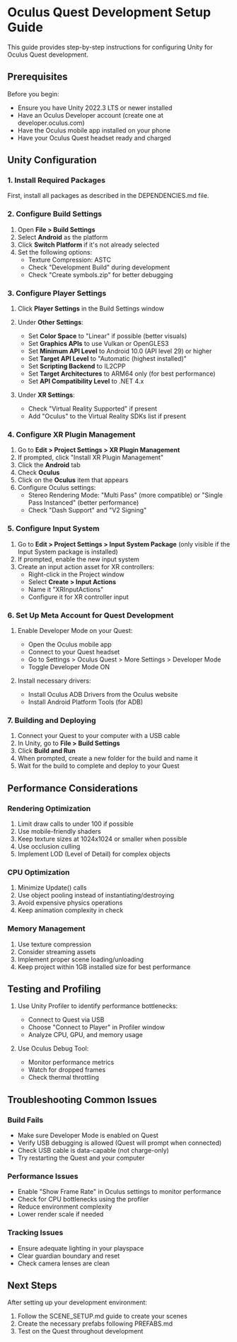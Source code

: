 # Oculus Quest Development Setup Guide

This guide provides step-by-step instructions for configuring Unity for Oculus Quest development.

## Prerequisites

Before you begin:
- Ensure you have Unity 2022.3 LTS or newer installed
- Have an Oculus Developer account (create one at developer.oculus.com)
- Have the Oculus mobile app installed on your phone
- Have your Oculus Quest headset ready and charged

## Unity Configuration

### 1. Install Required Packages

First, install all packages as described in the DEPENDENCIES.md file.

### 2. Configure Build Settings

1. Open **File > Build Settings**
2. Select **Android** as the platform
3. Click **Switch Platform** if it's not already selected
4. Set the following options:
   - Texture Compression: ASTC
   - Check "Development Build" during development
   - Check "Create symbols.zip" for better debugging

### 3. Configure Player Settings

1. Click **Player Settings** in the Build Settings window
2. Under **Other Settings**:
   - Set **Color Space** to "Linear" if possible (better visuals)
   - Set **Graphics APIs** to use Vulkan or OpenGLES3
   - Set **Minimum API Level** to Android 10.0 (API level 29) or higher
   - Set **Target API Level** to "Automatic (highest installed)"
   - Set **Scripting Backend** to IL2CPP
   - Set **Target Architectures** to ARM64 only (for best performance)
   - Set **API Compatibility Level** to .NET 4.x

3. Under **XR Settings**:
   - Check "Virtual Reality Supported" if present
   - Add "Oculus" to the Virtual Reality SDKs list if present

### 4. Configure XR Plugin Management

1. Go to **Edit > Project Settings > XR Plugin Management**
2. If prompted, click "Install XR Plugin Management"
3. Click the **Android** tab
4. Check **Oculus**
5. Click on the **Oculus** item that appears
6. Configure Oculus settings:
   - Stereo Rendering Mode: "Multi Pass" (more compatible) or "Single Pass Instanced" (better performance)
   - Check "Dash Support" and "V2 Signing"

### 5. Configure Input System

1. Go to **Edit > Project Settings > Input System Package** (only visible if the Input System package is installed)
2. If prompted, enable the new input system
3. Create an input action asset for XR controllers:
   - Right-click in the Project window 
   - Select **Create > Input Actions**
   - Name it "XRInputActions"
   - Configure it for XR controller input

### 6. Set Up Meta Account for Quest Development

1. Enable Developer Mode on your Quest:
   - Open the Oculus mobile app
   - Connect to your Quest headset
   - Go to Settings > Oculus Quest > More Settings > Developer Mode
   - Toggle Developer Mode ON

2. Install necessary drivers:
   - Install Oculus ADB Drivers from the Oculus website
   - Install Android Platform Tools (for ADB)

### 7. Building and Deploying

1. Connect your Quest to your computer with a USB cable
2. In Unity, go to **File > Build Settings**
3. Click **Build and Run**
4. When prompted, create a new folder for the build and name it
5. Wait for the build to complete and deploy to your Quest

## Performance Considerations

### Rendering Optimization

1. Limit draw calls to under 100 if possible
2. Use mobile-friendly shaders
3. Keep texture sizes at 1024x1024 or smaller when possible
4. Use occlusion culling
5. Implement LOD (Level of Detail) for complex objects

### CPU Optimization

1. Minimize Update() calls
2. Use object pooling instead of instantiating/destroying
3. Avoid expensive physics operations
4. Keep animation complexity in check

### Memory Management

1. Use texture compression
2. Consider streaming assets
3. Implement proper scene loading/unloading
4. Keep project within 1GB installed size for best performance

## Testing and Profiling

1. Use Unity Profiler to identify performance bottlenecks:
   - Connect to Quest via USB
   - Choose "Connect to Player" in Profiler window
   - Analyze CPU, GPU, and memory usage

2. Use Oculus Debug Tool:
   - Monitor performance metrics
   - Watch for dropped frames
   - Check thermal throttling

## Troubleshooting Common Issues

### Build Fails

- Make sure Developer Mode is enabled on Quest
- Verify USB debugging is allowed (Quest will prompt when connected)
- Check USB cable is data-capable (not charge-only)
- Try restarting the Quest and your computer

### Performance Issues

- Enable "Show Frame Rate" in Oculus settings to monitor performance
- Check for CPU bottlenecks using the profiler
- Reduce environment complexity
- Lower render scale if needed

### Tracking Issues

- Ensure adequate lighting in your playspace
- Clear guardian boundary and reset
- Check camera lenses are clean

## Next Steps

After setting up your development environment:
1. Follow the SCENE_SETUP.md guide to create your scenes
2. Create the necessary prefabs following PREFABS.md
3. Test on the Quest throughout development
